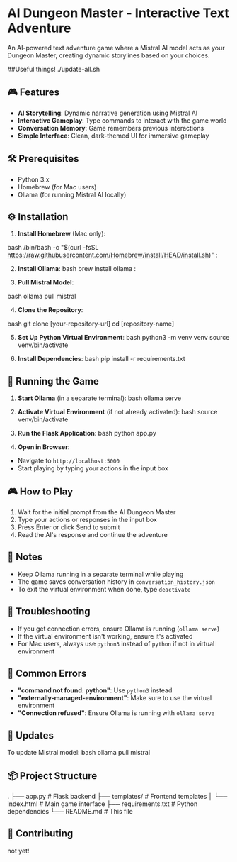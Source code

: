 # AI Dungeon Master - Interactive Text Adventure

An AI-powered text adventure game where a Mistral AI model acts as your Dungeon Master, creating dynamic storylines based on your choices.


##Useful things!
./update-all.sh

## 🎮 Features

- **AI Storytelling**: Dynamic narrative generation using Mistral AI
- **Interactive Gameplay**: Type commands to interact with the game world
- **Conversation Memory**: Game remembers previous interactions
- **Simple Interface**: Clean, dark-themed UI for immersive gameplay

## 🛠 Prerequisites

- Python 3.x
- Homebrew (for Mac users)
- Ollama (for running Mistral AI locally)

## ⚙️ Installation

1. **Install Homebrew** (Mac only):

bash
/bin/bash -c "$(curl -fsSL https://raw.githubusercontent.com/Homebrew/install/HEAD/install.sh)"
:

2. **Install Ollama**:
bash
brew install ollama
:

3. **Pull Mistral Model**:

bash
ollama pull mistral

4. **Clone the Repository**:

bash
git clone [your-repository-url]
cd [repository-name]

5. **Set Up Python Virtual Environment**:
bash
python3 -m venv venv
source venv/bin/activate

6. **Install Dependencies**:
bash
pip install -r requirements.txt

## 🚀 Running the Game

1. **Start Ollama** (in a separate terminal):
bash
ollama serve

2. **Activate Virtual Environment** (if not already activated):
bash
source venv/bin/activate

3. **Run the Flask Application**:
bash
python app.py

4. **Open in Browser**:
- Navigate to `http://localhost:5000`
- Start playing by typing your actions in the input box

## 🎮 How to Play

1. Wait for the initial prompt from the AI Dungeon Master
2. Type your actions or responses in the input box
3. Press Enter or click Send to submit
4. Read the AI's response and continue the adventure

## 📝 Notes

- Keep Ollama running in a separate terminal while playing
- The game saves conversation history in `conversation_history.json`
- To exit the virtual environment when done, type `deactivate`

## 🔧 Troubleshooting

- If you get connection errors, ensure Ollama is running (`ollama serve`)
- If the virtual environment isn't working, ensure it's activated
- For Mac users, always use `python3` instead of `python` if not in virtual environment

## 🛑 Common Errors

- **"command not found: python"**: Use `python3` instead
- **"externally-managed-environment"**: Make sure to use the virtual environment
- **"Connection refused"**: Ensure Ollama is running with `ollama serve`

## 🔄 Updates

To update Mistral model:
bash
ollama pull mistral

## 📦 Project Structure
.
├── app.py # Flask backend
├── templates/ # Frontend templates
│ └── index.html # Main game interface
├── requirements.txt # Python dependencies
└── README.md # This file

## 🤝 Contributing

not yet!